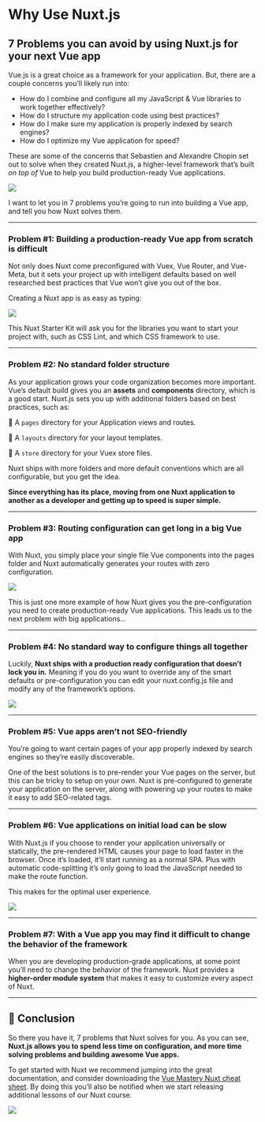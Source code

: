 # Why Use Nuxt.js

## 7 Problems you can avoid by using Nuxt.js for your next Vue app

Vue.js is a great choice as a framework for your application. But, there are a couple concerns you’ll likely run into:

- How do I combine and configure all my JavaScript & Vue libraries to work together effectively?
- How do I structure my application code using best practices?
- How do I make sure my application is properly indexed by search engines?
- How do I optimize my Vue application for speed? 

These are some of the concerns that Sebastien and Alexandre Chopin set out to solve when they created Nuxt.js, a higher-level framework that’s built *on top of* Vue to help you build production-ready Vue applications.

![](https://firebasestorage.googleapis.com/v0/b/vue-mastery.appspot.com/o/flamelink%2Fmedia%2F1578406880172_0.jpg?alt=media&token=b78d619b-601e-4250-91bc-f1b9a533a259)

I want to let you in 7 problems you’re going to run into building a Vue app, and tell you how Nuxt solves them.

----------
### Problem #1: Building a production-ready Vue app from scratch is difficult

Not only does Nuxt come preconfigured with Vuex, Vue Router,  and Vue-Meta, but it sets your project up with intelligent defaults based on well researched best practices that Vue won’t give you out of the box.

Creating a Nuxt app is as easy as typing:

![](https://firebasestorage.googleapis.com/v0/b/vue-mastery.appspot.com/o/flamelink%2Fmedia%2F1578373622700_1.jpg?alt=media&token=8ed90e59-36b6-4cac-b94e-1b5f404020dd)

This Nuxt Starter Kit will ask you for the libraries you want to start your project with, such as CSS Lint, and which CSS framework to use.

----------
### Problem #2: No standard folder structure

As your application grows your code organization becomes more important. Vue’s default build gives you an **assets** and **components** directory, which is a good start. Nuxt.js sets you up with additional folders based on best practices, such as:

📂 A `pages` directory for your Application views and routes.

📂 A `layouts` directory for your layout templates. 

📂 A `store` directory for your Vuex store files.

Nuxt ships with more folders and more default conventions which are all configurable, but you get the idea.

**Since everything has its place, moving from one Nuxt application to another as a developer and getting up to speed is super simple.**


----------
### Problem #3: Routing configuration can get long in a big Vue app

 
With Nuxt, you simply place your single file Vue components into the pages folder and Nuxt automatically generates your routes with zero configuration. 

![](https://firebasestorage.googleapis.com/v0/b/vue-mastery.appspot.com/o/flamelink%2Fmedia%2F1578373636456_2.jpg?alt=media&token=01d3b7f8-cdfb-4e70-b6af-1297ef0fada5)

This is just one more example of how Nuxt gives you the pre-configuration you need to create production-ready Vue applications. This leads us to the next problem with big applications…


----------
### Problem #4: No standard way to configure things all together

Luckily, **Nuxt ships with a production ready configuration that doesn’t lock you in.**  Meaning if you do you want to override any of the smart defaults or pre-configuration you can edit your nuxt.config.js file and modify any of the framework’s options.

![](https://firebasestorage.googleapis.com/v0/b/vue-mastery.appspot.com/o/flamelink%2Fmedia%2F1578373636457_3.jpg?alt=media&token=935c5927-fdc6-4ae7-baca-ad1772ac9677)

----------
### Problem #5: Vue apps aren’t not SEO-friendly

You’re going to want certain pages of your app properly indexed by search engines so they’re easily discoverable. 

One of the best solutions is to pre-render your Vue pages on the server, but this can be tricky to setup on your own.   Nuxt is pre-configured to generate your application on the server, along with powering up your routes to make it easy to add SEO-related tags.

----------
### Problem #6: Vue applications on initial load can be slow

With Nuxt.js if you choose to render your application universally or statically, the pre-rendered HTML causes your page to load faster in the browser.  Once it’s loaded, it’ll start running as a normal SPA.  Plus with automatic code-splitting it’s only going to load the JavaScript needed to make the route function.

This makes for the optimal user experience.

![](https://firebasestorage.googleapis.com/v0/b/vue-mastery.appspot.com/o/flamelink%2Fmedia%2F1578373641774_4.gif?alt=media&token=fff100b9-2994-40d7-9067-ed04874449f0)

----------
### Problem #7: With a Vue app you may find it difficult to change the behavior of the framework

When you are developing production-grade applications, at some point you’ll need to change the behavior of the framework.  Nuxt provides a **higher-order module system** that makes it easy to customize every aspect of Nuxt.


----------
## 🏁 Conclusion

So there you have it, 7 problems that Nuxt solves for you.  As you can see, **Nuxt.js allows you to spend less time on configuration, and more time solving problems and building awesome Vue apps.**

To get started with Nuxt we recommend jumping into the great documentation, and consider downloading the [Vue Mastery Nuxt cheat sheet](https://www.vuemastery.com/nuxt-cheat-sheet/).  By doing this you’ll also be notified when we start releasing additional lessons of our Nuxt course.

![](https://firebasestorage.googleapis.com/v0/b/vue-mastery.appspot.com/o/flamelink%2Fmedia%2F1578373644192_5.jpg?alt=media&token=b6eefb60-465c-482b-ab7a-63834c50c2a0)
